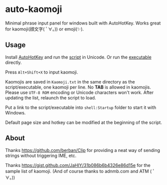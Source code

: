 # auto-kaomoji

Minimal phrase input panel for windows built with AutoHotKey. Works great for kaomoji(顔文字( ﾟ∀。)) or emoji(✨).

## Usage

Install [AutoHotKey](https://www.autohotkey.com/) and run the [script](AutoKaomoji.ahk) in Unicode. Or run the [executable](AutoKaomoji.exe) directly.

Press `Alt+Shift+X` to input kaomoji.

Kaomojis are saved in `Kaomoji.txt` in the same directory as the script/executable, one kaomoji per line. No **TAB** is allowed in kaomojis. Please use `UTF-8 ROM` encoding or Unicode characters won't work. After updating the list, relaunch the script to load.

Put a link to the script/executable into `shell:Startup` folder to start it with Windows.

Default page size and hotkey can be modified at the beginning of the script.

## About

Thanks https://github.com/berban/Clip for providing a neat way of sending strings without triggering IME, etc.

Thanks https://gist.github.com/JaHIY/31b086b6b4326e86d15e for the sample list of kaomoji. (And of course thanks to adnmb.com and ATM ( ﾟ∀。))

